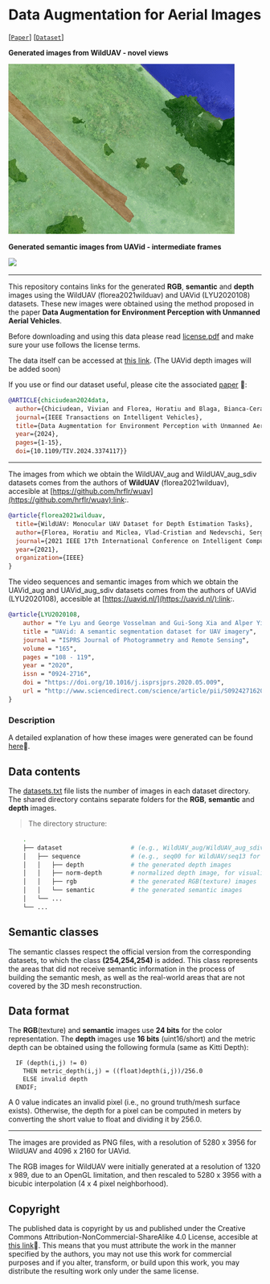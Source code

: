 # Data Augmentation for Aerial Images

[[`Paper`](https://ieeexplore.ieee.org/document/10461075)] [[`Dataset`](https://forms.office.com/e/7e3RnXfKJD)]

**Generated images from WildUAV - novel views**

<img src="results/wilduav_overlay_sem.gif"/>


**Generated semantic images from UAVid - intermediate frames**

<img src="results/uavid_overlay_sem.gif"/>

-----


This repository contains links for the generated **RGB**, **semantic** and **depth** images using the WildUAV (florea2021wilduav) and UAVid (LYU2020108) datasets.
These new images were obtained using the method proposed in the paper **Data Augmentation for Environment Perception with Unmanned Aerial Vehicles**.

Before downloading and using this data please read [license.pdf](license.pdf) and make sure your use follows the license terms.

The data itself can be accessed at [this link](https://forms.office.com/e/7e3RnXfKJD). 
(The UAVid depth images will be added soon)

If you use or find our dataset useful, please cite the associated [paper](https://ieeexplore.ieee.org/document/10461075)
:link::


```bibtex
@ARTICLE{chiciudean2024data,
  author={Chiciudean, Vivian and Florea, Horatiu and Blaga, Bianca-Cerasela-Zelia and Beche, Radu and Oniga, Florin and Nedevschi, Sergiu},
  journal={IEEE Transactions on Intelligent Vehicles}, 
  title={Data Augmentation for Environment Perception with Unmanned Aerial Vehicles}, 
  year={2024},
  pages={1-15},
  doi={10.1109/TIV.2024.3374117}}
```

-----

The images from which we obtain the WildUAV_aug and WildUAV_aug_sdiv datasets comes from the authors of **WildUAV** (florea2021wilduav), accesible at [https://github.com/hrflr/wuav](https://github.com/hrflr/wuav):link:.
```bibtex
@article{florea2021wilduav,
  title={WildUAV: Monocular UAV Dataset for Depth Estimation Tasks},
  author={Florea, Horatiu and Miclea, Vlad-Cristian and Nedevschi, Sergiu},
  journal={2021 IEEE 17th International Conference on Intelligent Computer Communication and Processing (ICCP)},
  year={2021},
  organization={IEEE}
}
```

The video sequences and semantic images from which we obtain the UAVid_aug and UAVid_aug_sdiv datasets comes from the authors of UAVid (LYU2020108), accesible at [https://uavid.nl/](https://uavid.nl/):link:.
```bibtex
@article{LYU2020108,
	author = "Ye Lyu and George Vosselman and Gui-Song Xia and Alper Yilmaz and Michael Ying Yang",
	title = "UAVid: A semantic segmentation dataset for UAV imagery",
	journal = "ISPRS Journal of Photogrammetry and Remote Sensing",
	volume = "165",
	pages = "108 - 119",
	year = "2020",
	issn = "0924-2716",
	doi = "https://doi.org/10.1016/j.isprsjprs.2020.05.009",
	url = "http://www.sciencedirect.com/science/article/pii/S0924271620301295",
}
```

### Description

A detailed explanation of how these images were generated can be found [here](link_to_paper):link:.

## Data contents

The [datasets.txt](datasets.txt) file lists the number of images in each dataset directory.
The shared directory contains separate folders for the **RGB**, **semantic** and **depth** images. 

> The directory structure:
```bash
    .
    ├── dataset                   # (e.g., WildUAV_aug/WildUAV_aug_sdiv/UAVid_aug/UAVid_aug_sdiv)
    │   ├── sequence              # (e.g., seq00 for WildUAV/seq13 for UAVid)      
    │   │   ├── depth             # the generated depth images
    │   │   ├── norm-depth        # normalized depth image, for visualisation only
    │   │   ├── rgb               # the generated RGB(texture) images
    │   │   └── semantic          # the generated semantic images
    │   └── ...                   
    └── ...         
```

## Semantic classes

The semantic classes respect the official version from the corresponding datasets, to which the class **(254,254,254)** is added. 
This class represents the areas that did not receive semantic information in the process of building the semantic mesh, as well as the real-world areas that are not covered by the 3D mesh reconstruction.

## Data format

The **RGB**(texture) and **semantic** images use **24 bits** for the color representation.
The **depth** images use **16 bits** (uint16/short) and the metric depth can be obtained using the following formula (same as Kitti Depth):
```
  IF (depth(i,j) != 0)
    THEN metric_depth(i,j) = ((float)depth(i,j))/256.0
    ELSE invalid depth
  ENDIF;
```
A 0 value indicates an invalid pixel (i.e., no ground truth/mesh surface exists).
Otherwise, the depth for a pixel can be computed in meters by converting the short value to float and dividing it by 256.0.

-----
The images are provided as PNG files, with a resolution of 5280 x 3956 for WildUAV and 4096 x 2160 for UAVid. 

The RGB images for WildUAV were initially generated at a resolution of 1320 x 989, due to an OpenGL limitation, and then rescaled to 5280 x 3956 with a bicubic interpolation (4 x 4 pixel neighborhood).

## Copyright

The published data is copyright by us and published under the Creative Commons Attribution-NonCommercial-ShareAlike 4.0 License, accesible at [this link](https://creativecommons.org/licenses/by-nc-sa/4.0/):link:. This means that you must attribute the work in the manner specified by the authors, you may not use this work for commercial purposes and if you alter, transform, or build upon this work, you may distribute the resulting work only under the same license.

